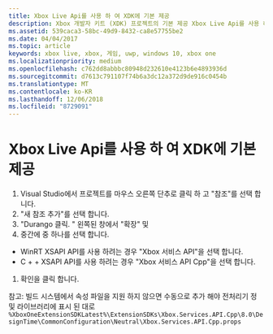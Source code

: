 ```yaml
---
title: Xbox Live Api를 사용 하 여 XDK에 기본 제공
description: Xbox 개발자 키트 (XDK) 프로젝트의 기본 제공 Xbox Live Api를 사용 하는 방법을 알아봅니다.
ms.assetid: 539caca3-58bc-49d9-8432-ca8e57755be2
ms.date: 04/04/2017
ms.topic: article
keywords: xbox live, xbox, 게임, uwp, windows 10, xbox one
ms.localizationpriority: medium
ms.openlocfilehash: c762dd8abbbc80948d232610e4123b6e4893936d
ms.sourcegitcommit: d7613c791107f74b6a3dc12a372d9de916c0454b
ms.translationtype: MT
ms.contentlocale: ko-KR
ms.lasthandoff: 12/06/2018
ms.locfileid: "8729091"
---
```

# <a name="using-xbox-live-apis-built-into-the-xdk"></a>Xbox Live Api를 사용 하 여 XDK에 기본 제공

1. Visual Studio에서 프로젝트를 마우스 오른쪽 단추로 클릭 하 고 "참조"를 선택 합니다.
1. "새 참조 추가"를 선택 합니다.
1. "Durango 클릭. <build number>" 왼쪽된 창에서 "확장" 및
1. 중간에 중 하나를 선택 합니다.
- WinRT XSAPI API를 사용 하려는 경우 "Xbox 서비스 API"을 선택 합니다.
- C + + XSAPI API를 사용 하려는 경우 "Xbox 서비스 API Cpp"을 선택 합니다.
1. 확인을 클릭 합니다.

참고: 빌드 시스템에서 속성 파일을 지원 하지 않으면 수동으로 추가 해야 전처리기 정 및 라이브러리에 표시 된 대로
`%XboxOneExtensionSDKLatest%\ExtensionSDKs\Xbox.Services.API.Cpp\8.0\DesignTime\CommonConfiguration\Neutral\Xbox.Services.API.Cpp.props`
